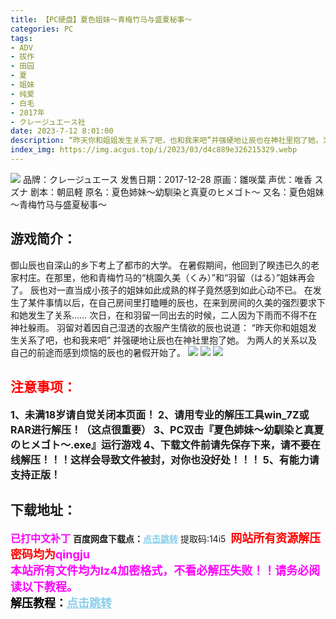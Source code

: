 ```yaml
---
title: 【PC硬盘】夏色姐妹～青梅竹马与盛夏秘事～
categories: PC
tags:
- ADV
- 拔作
- 田园
- 夏
- 姐妹
- 纯爱
- 白毛
- 2017年
- クレージュエース社
date: 2023-7-12 8:01:00
description: “昨天你和姐姐发生关系了吧，也和我来吧”并强硬地让辰也在神社里抱了她。为两人的关系以及自己的前途而感到烦恼的辰也的暑假开始了。
index_img: https://img.acgus.top/i/2023/03/d4c889e326215329.webp
---
```

![](https://img.acgus.top/i/2023/03/d4c889e326215329.webp)
品牌：クレージュエース
发售日期：2017-12-28
原画：雛咲葉
声优：唯香 スズナ
剧本：朝凪軽
原名：夏色姉妹～幼馴染と真夏のヒメゴト～
又名：夏色姐妹～青梅竹马与盛夏秘事～

## 游戏简介：
御山辰也自深山的乡下考上了都市的大学。
在暑假期间，他回到了睽违已久的老家村庄。在那里，他和青梅竹马的“桃園久美（くみ）”和“羽留（はる）”姐妹再会了。
辰也对一直当成小孩子的姐妹如此成熟的样子竟然感到如此心动不已。
在发生了某件事情以后，在自己房间里打瞌睡的辰也，在来到房间的久美的强烈要求下和她发生了关系……
次日，在和羽留一同出去的时候，二人因为下雨而不得不在神社躲雨。
羽留对着因自己湿透的衣服产生情欲的辰也说道：
“昨天你和姐姐发生关系了吧，也和我来吧”
并强硬地让辰也在神社里抱了她。
为两人的关系以及自己的前途而感到烦恼的辰也的暑假开始了。
![](https://img.acgus.top/i/2023/03/c0d45a762e215348.webp)
![](https://img.acgus.top/i/2023/03/3590ad1be3215340.webp)
![](https://img.acgus.top/i/2023/03/8c71fadca1215334.webp)





## <font color=#FF0000 >注意事项：</font>
<font size=3><b>1、未满18岁请自觉关闭本页面！
2、请用专业的解压工具win_7Z或RAR进行解压！（这点很重要）
3、PC双击『夏色姉妹～幼馴染と真夏のヒメゴト～.exe』运行游戏
4、下载文件前请先保存下来，请不要在线解压！！！这样会导致文件被封，对你也没好处！！！
5、有能力请支持正版！</b></font>

## 下载地址：
<font color=#FF00FF size=3><b>已打中文补丁</b></font>
<b>百度网盘下载点：</b><a href="https://pan.baidu.com/s/1DxvLJDBpOg3c8j_pTi6PfQ?pwd=14i5" style="color: #87CEEB;"><b>点击跳转</b></a> 提取码:14i5
<a style="padding: 0" href="https://post.qingju.org/AD/"><img style="max-width:100%" src="https://img.acgus.top/i/2024/07/478f689b8021d8d499ab43d21acf137a.gif" alt=""></a>
<b><font color=#FF0000 size=4>网站所有资源解压密码均为</b></font><b><font color=#FF00FF size=4>qingju</font><font color=#FF0000 ></font></b><br><b><font color=#FF00FF size=4>本站所有文件均为lz4加密格式，不看必解压失败！！请务必阅读以下教程。</b></font><br><b><font color=#000 size=4>解压教程：</b><a href="https://post.qingju.org/tutorial/000/" style="color: #87CEEB;"><b>点击跳转</b></a>